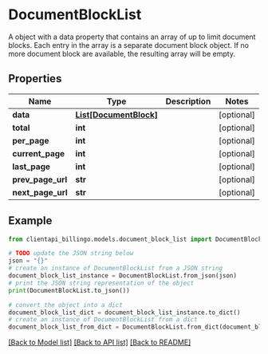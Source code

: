 # DocumentBlockList

A object with a data property that contains an array of up to limit document blocks. Each entry in the array is a separate document block object. If no more document block are available, the resulting array will be empty.

## Properties

Name | Type | Description | Notes
------------ | ------------- | ------------- | -------------
**data** | [**List[DocumentBlock]**](DocumentBlock.md) |  | [optional] 
**total** | **int** |  | [optional] 
**per_page** | **int** |  | [optional] 
**current_page** | **int** |  | [optional] 
**last_page** | **int** |  | [optional] 
**prev_page_url** | **str** |  | [optional] 
**next_page_url** | **str** |  | [optional] 

## Example

```python
from clientapi_billingo.models.document_block_list import DocumentBlockList

# TODO update the JSON string below
json = "{}"
# create an instance of DocumentBlockList from a JSON string
document_block_list_instance = DocumentBlockList.from_json(json)
# print the JSON string representation of the object
print(DocumentBlockList.to_json())

# convert the object into a dict
document_block_list_dict = document_block_list_instance.to_dict()
# create an instance of DocumentBlockList from a dict
document_block_list_from_dict = DocumentBlockList.from_dict(document_block_list_dict)
```
[[Back to Model list]](../README.md#documentation-for-models) [[Back to API list]](../README.md#documentation-for-api-endpoints) [[Back to README]](../README.md)


